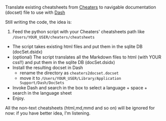 Translate existing cheatsheets from [Cheaters](http://brettterpstra.com/2012/03/04/cheaters-customizable-cheat-sheet-system/) to navigable documentation (docset) file to use with [Dash](http://kapeli.com/dash)

Still writing the code, the idea is:

1. Feed the python script with your Cheaters' cheatsheets path like `/Users/YOUR_USER/cheaters/cheatsheets`

- The script takes existing html files and put them in the sqlite DB (docSet.dsidx)
- (optional) The script translates all the Markdown files to html (with YOUR css!!) and put them in the sqlite DB (docSet.dsidx)
- Install the resulting docset in Dash
    - rename the directory as `cheaters2docset.docset`
    - move it to `/Users/YOUR_USER/Library/Application Support/Dash/DocSets`
- Invoke Dash and search in the box to select a language + space + search in the language sheet
- Enjoy.


All the non-text cheatsheets (html,md,mmd and so on) will be ignored for now: if you have better idea, I'm listening.